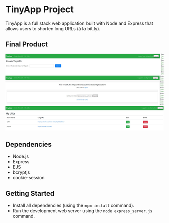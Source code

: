 # TinyApp Project

TinyApp is a full stack web application built with Node and Express that allows users to shorten long URLs (à la bit.ly).

## Final Product

!["Create Tiny URL"](https://github.com/anastasiarez/tinyapp/blob/main/docs/Create%20Tiny%20URL.jpg)
!["Short URL"](https://github.com/anastasiarez/tinyapp/blob/main/docs/Short%20URL.jpg)
!["My URLs"](https://github.com/anastasiarez/tinyapp/blob/main/docs/My%20URLs.jpg)

## Dependencies

- Node.js
- Express
- EJS
- bcryptjs
- cookie-session

## Getting Started

- Install all dependencies (using the `npm install` command).
- Run the development web server using the `node express_server.js` command.